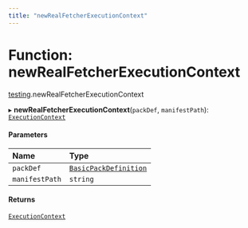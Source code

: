 ```yaml
---
title: "newRealFetcherExecutionContext"
---
```

# Function: newRealFetcherExecutionContext

[testing](../modules/testing.md).newRealFetcherExecutionContext

▸ **newRealFetcherExecutionContext**(`packDef`, `manifestPath`): [`ExecutionContext`](../interfaces/core.ExecutionContext.md)

#### Parameters

| Name | Type |
| :------ | :------ |
| `packDef` | [`BasicPackDefinition`](../types/core.BasicPackDefinition.md) |
| `manifestPath` | `string` |

#### Returns

[`ExecutionContext`](../interfaces/core.ExecutionContext.md)
